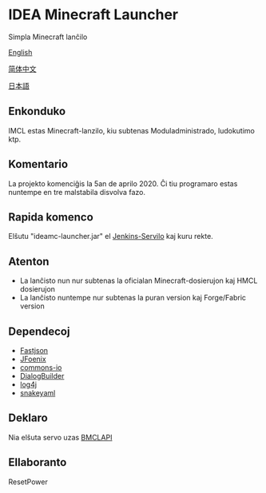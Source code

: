 # IDEA Minecraft Launcher
Simpla Minecraft lanĉilo

[English](README.md)

[简体中文](README_zh.md)

[日本語](README_ja.md)
## Enkonduko
IMCL estas Minecraft-lanzilo, kiu subtenas Moduladministrado, ludokutimo ktp.
## Komentario
La projekto komenciĝis la 5an de aprilo 2020. Ĉi tiu programaro estas nuntempe en tre malstabila disvolva fazo.
## Rapida komenco
Elŝutu "ideamc-launcher.jar" el [Jenkins-Servilo](http://ci.kousaten.top/job/ideamc) kaj kuru rekte.
## Atenton
- La lanĉisto nun nur subtenas la oficialan Minecraft-dosierujon kaj HMCL dosierujon
- La lanĉisto nuntempe nur subtenas la puran version kaj Forge/Fabric version
## Dependecoj
- [Fastjson](https://github.com/alibaba/fastjson)
- [JFoenix](https://github.com/jfoenixadmin/JFoenix)
- [commons-io](https://github.com/apache/commons-io)
- [DialogBuilder](https://github.com/Stars-One/DialogBuilder)
- [log4j](https://github.com/apache/log4j)
- [snakeyaml](https://github.com/asomov/snakeyaml)
## Deklaro
Nia elŝuta servo uzas [BMCLAPI](https://bmclapidoc.bangbang93.com/)
## Ellaboranto
ResetPower